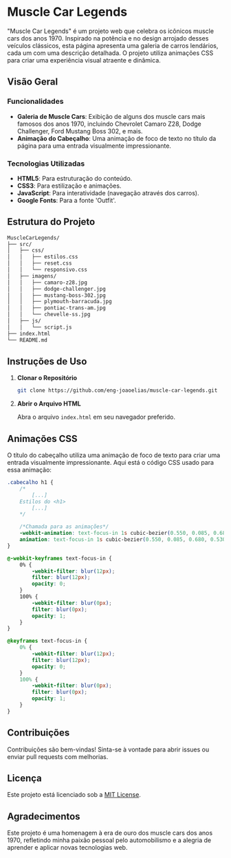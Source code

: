 # Muscle Car Legends

"Muscle Car Legends" é um projeto web que celebra os icônicos muscle cars dos anos 1970. Inspirado na potência e no design arrojado desses veículos clássicos, esta página apresenta uma galeria de carros lendários, cada um com uma descrição detalhada. O projeto utiliza animações CSS para criar uma experiência visual atraente e dinâmica.

## Visão Geral

### Funcionalidades

- **Galeria de Muscle Cars**: Exibição de alguns dos muscle cars mais famosos dos anos 1970, incluindo Chevrolet Camaro Z28, Dodge Challenger, Ford Mustang Boss 302, e mais.
- **Animação do Cabeçalho**: Uma animação de foco de texto no título da página para uma entrada visualmente impressionante.

### Tecnologias Utilizadas

- **HTML5**: Para estruturação do conteúdo.
- **CSS3**: Para estilização e animações.
- **JavaScript**: Para interatividade (navegação através dos carros).
- **Google Fonts**: Para a fonte 'Outfit'.

## Estrutura do Projeto

```bash
MuscleCarLegends/
├── src/
│   ├── css/
│   │   ├── estilos.css
│   │   ├── reset.css
│   │   └── responsivo.css
│   ├── imagens/
│   │   ├── camaro-z28.jpg
│   │   ├── dodge-challenger.jpg
│   │   ├── mustang-boss-302.jpg
│   │   ├── plymouth-barracuda.jpg
│   │   ├── pontiac-trans-am.jpg
│   │   └── chevelle-ss.jpg
│   ├── js/
│   │   └── script.js
├── index.html
└── README.md
```

## Instruções de Uso

1. **Clonar o Repositório**

    ```bash
    git clone https://github.com/eng-joaoelias/muscle-car-legends.git
    ```

2. **Abrir o Arquivo HTML**

    Abra o arquivo `index.html` em seu navegador preferido.

## Animações CSS

O título do cabeçalho utiliza uma animação de foco de texto para criar uma entrada visualmente impressionante. Aqui está o código CSS usado para essa animação:

```css
.cabecalho h1 {
    /*
        [...]
    Estilos do <h1>
        [...]
    */

    /*Chamada para as animações*/
    -webkit-animation: text-focus-in 1s cubic-bezier(0.550, 0.085, 0.680, 0.530) both;
    animation: text-focus-in 1s cubic-bezier(0.550, 0.085, 0.680, 0.530) both;
}

@-webkit-keyframes text-focus-in {
    0% {
        -webkit-filter: blur(12px);
        filter: blur(12px);
        opacity: 0;
    }
    100% {
        -webkit-filter: blur(0px);
        filter: blur(0px);
        opacity: 1;
    }
}

@keyframes text-focus-in {
    0% {
        -webkit-filter: blur(12px);
        filter: blur(12px);
        opacity: 0;
    }
    100% {
        -webkit-filter: blur(0px);
        filter: blur(0px);
        opacity: 1;
    }
}
```

## Contribuições

Contribuições são bem-vindas! Sinta-se à vontade para abrir issues ou enviar pull requests com melhorias.

## Licença

Este projeto está licenciado sob a [MIT License](LICENSE).

## Agradecimentos

Este projeto é uma homenagem à era de ouro dos muscle cars dos anos 1970, refletindo minha paixão pessoal pelo automobilismo e a alegria de aprender e aplicar novas tecnologias web.
